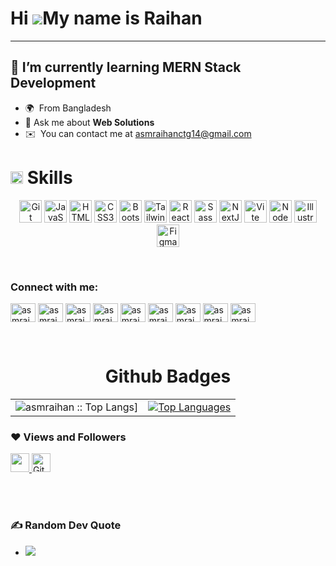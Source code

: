 Hi ![](https://user-images.githubusercontent.com/18350557/176309783-0785949b-9127-417c-8b55-ab5a4333674e.gif)My name is Raihan
==============================================================================================================================

-------------------

## 🌱 I’m currently learning MERN Stack Development
* 🌍  From Bangladesh
* 💬 Ask me about **Web Solutions**
* ✉️  You can contact me at [asmraihanctg14@gmail.com](mailto:asmraihanctg14@gmail.com)

# <img src = "https://media2.giphy.com/media/QssGEmpkyEOhBCb7e1/giphy.gif?cid=ecf05e47a0n3gi1bfqntqmob8g9aid1oyj2wr3ds3mg700bl&rid=giphy.gif" width='20'/> Skills

<p align="center">
<a href="https://git-scm.com/" target="_blank" rel="noreferrer"><img src="https://raw.githubusercontent.com/danielcranney/readme-generator/main/public/icons/skills/git-colored.svg" width="36" height="36" alt="Git" /></a>
<a href="https://developer.mozilla.org/en-US/docs/Web/JavaScript" target="_blank" rel="noreferrer"><img src="https://raw.githubusercontent.com/danielcranney/readme-generator/main/public/icons/skills/javascript-colored.svg" width="36" height="36" alt="JavaScript" /></a>
<a href="https://developer.mozilla.org/en-US/docs/Glossary/HTML5" target="_blank" rel="noreferrer"><img src="https://raw.githubusercontent.com/danielcranney/readme-generator/main/public/icons/skills/html5-colored.svg" width="36" height="36" alt="HTML5" /></a>
<a href="https://www.w3.org/TR/CSS/#css" target="_blank" rel="noreferrer"><img src="https://raw.githubusercontent.com/danielcranney/readme-generator/main/public/icons/skills/css3-colored.svg" width="36" height="36" alt="CSS3" /></a>
<a href="https://getbootstrap.com/" target="_blank" rel="noreferrer"><img src="https://raw.githubusercontent.com/danielcranney/readme-generator/main/public/icons/skills/bootstrap-colored.svg" width="36" height="36" alt="Bootstrap" /></a>
<a href="https://tailwindcss.com/" target="_blank" rel="noreferrer"><img src="https://raw.githubusercontent.com/danielcranney/readme-generator/main/public/icons/skills/tailwindcss-colored.svg" width="36" height="36" alt="TailwindCSS" /></a>
<a href="https://reactjs.org/" target="_blank" rel="noreferrer"><img src="https://raw.githubusercontent.com/danielcranney/readme-generator/main/public/icons/skills/react-colored.svg" width="36" height="36" alt="React" /></a>
<a href="https://sass-lang.com/" target="_blank" rel="noreferrer"><img src="https://raw.githubusercontent.com/danielcranney/readme-generator/main/public/icons/skills/sass-colored.svg" width="36" height="36" alt="Sass" /></a>
<a href="https://nextjs.org/docs" target="_blank" rel="noreferrer"><img src="https://raw.githubusercontent.com/danielcranney/readme-generator/main/public/icons/skills/nextjs-colored.svg" width="36" height="36" alt="NextJs" /></a>
<a href="https://vitejs.dev/" target="_blank" rel="noreferrer"><img src="https://raw.githubusercontent.com/danielcranney/readme-generator/main/public/icons/skills/vite-colored.svg" width="36" height="36" alt="Vite" /></a>
<a href="https://nodejs.org/en/" target="_blank" rel="noreferrer"><img src="https://raw.githubusercontent.com/danielcranney/readme-generator/main/public/icons/skills/nodejs-colored.svg" width="36" height="36" alt="NodeJS" /></a>
<a href="adobe.com/uk/products/illustrator.html" target="_blank" rel="noreferrer"><img src="https://raw.githubusercontent.com/danielcranney/readme-generator/main/public/icons/skills/illustrator-colored.svg" width="36" height="36" alt="Illustrator" /></a>
<a href="https://www.figma.com/" target="_blank" rel="noreferrer"><img src="https://raw.githubusercontent.com/danielcranney/readme-generator/main/public/icons/skills/figma-colored.svg" width="36" height="36" alt="Figma" /></a>
</p>

<br/>
<h3 align="left">Connect with me:</h3>
<p align="left">
<a href="https://codepen.io/asmraihan" target="blank"><img align="center" src="https://raw.githubusercontent.com/rahuldkjain/github-profile-readme-generator/master/src/images/icons/Social/codepen.svg" alt="asmraihan" height="30" width="40" /></a>
<a href="https://dev.to/asmraihan" target="blank"><img align="center" src="https://raw.githubusercontent.com/rahuldkjain/github-profile-readme-generator/master/src/images/icons/Social/devto.svg" alt="asmraihan" height="30" width="40" /></a>
<a href="https://linkedin.com/in/asmraihan" target="blank"><img align="center" src="https://raw.githubusercontent.com/rahuldkjain/github-profile-readme-generator/master/src/images/icons/Social/linked-in-alt.svg" alt="asmraihan" height="30" width="40" /></a>
<a href="https://fb.com/asmraihan" target="blank"><img align="center" src="https://raw.githubusercontent.com/rahuldkjain/github-profile-readme-generator/master/src/images/icons/Social/facebook.svg" alt="asmraihan" height="30" width="40" /></a>
<a href="https://medium.com/asmraihan" target="blank"><img align="center" src="https://raw.githubusercontent.com/rahuldkjain/github-profile-readme-generator/master/src/images/icons/Social/medium.svg" alt="asmraihan" height="30" width="40" /></a>
<a href="https://www.youtube.com/c/asmraihan" target="blank"><img align="center" src="https://raw.githubusercontent.com/rahuldkjain/github-profile-readme-generator/master/src/images/icons/Social/youtube.svg" alt="asmraihan" height="30" width="40" /></a>
<a href="https://codeforces.com/profile/asmraihan" target="blank"><img align="center" src="https://raw.githubusercontent.com/rahuldkjain/github-profile-readme-generator/master/src/images/icons/Social/codeforces.svg" alt="asmraihan" height="30" width="40" /></a>
<a href="https://www.leetcode.com/asmraihan" target="blank"><img align="center" src="https://raw.githubusercontent.com/rahuldkjain/github-profile-readme-generator/master/src/images/icons/Social/leet-code.svg" alt="asmraihan" height="30" width="40" /></a>
<a href="https://discord.gg/asmraihan" target="blank"><img align="center" src="https://raw.githubusercontent.com/rahuldkjain/github-profile-readme-generator/master/src/images/icons/Social/discord.svg" alt="asmraihan" height="30" width="40" /></a>
</p>

<br/>
<p align="center">
   <table>
   <h1 align="center">Github Badges</h1>
       <tr align="center">
       <td><img alt="asmraihan :: Top Langs]" src="https://github-readme-stats.vercel.app/api/top-langs/?username=asmraihan&langs_count=14&theme=dark&layout=compact&hide=html">
        </td>
       <td><a href="https://github.com/asmraihan" align="left"><img src="https://streak-stats.demolab.com/?user=asmraihan&langs_count=14&theme=dark&layout=compact&hide=html" alt="Top Languages" /></a></td>
     </tr>
   </table>
</p>

### ❤ Views and Followers

<a href="https://github.com/asmraihan/github-profile-views-counter">
    <img src="https://komarev.com/ghpvc/?username=asmraihan"  height="30">
</a>
<a href="https://github.com/asmraihan?tab=followers">
<img src="https://img.shields.io/github/followers/asmraihan?label=Followers&style=social" alt="GitHub Badge"  height="30"></a><br/>

<br> <br/>
<!-- random quote -->
### ✍️ Random Dev Quote
- ![](https://quotes-github-readme.vercel.app/api?type=horizontal&theme=dark)
<br>

